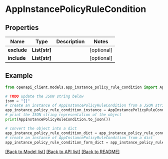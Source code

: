 # AppInstancePolicyRuleCondition


## Properties

Name | Type | Description | Notes
------------ | ------------- | ------------- | -------------
**exclude** | **List[str]** |  | [optional] 
**include** | **List[str]** |  | [optional] 

## Example

```python
from openapi_client.models.app_instance_policy_rule_condition import AppInstancePolicyRuleCondition

# TODO update the JSON string below
json = "{}"
# create an instance of AppInstancePolicyRuleCondition from a JSON string
app_instance_policy_rule_condition_instance = AppInstancePolicyRuleCondition.from_json(json)
# print the JSON string representation of the object
print(AppInstancePolicyRuleCondition.to_json())

# convert the object into a dict
app_instance_policy_rule_condition_dict = app_instance_policy_rule_condition_instance.to_dict()
# create an instance of AppInstancePolicyRuleCondition from a dict
app_instance_policy_rule_condition_form_dict = app_instance_policy_rule_condition.from_dict(app_instance_policy_rule_condition_dict)
```
[[Back to Model list]](../README.md#documentation-for-models) [[Back to API list]](../README.md#documentation-for-api-endpoints) [[Back to README]](../README.md)


